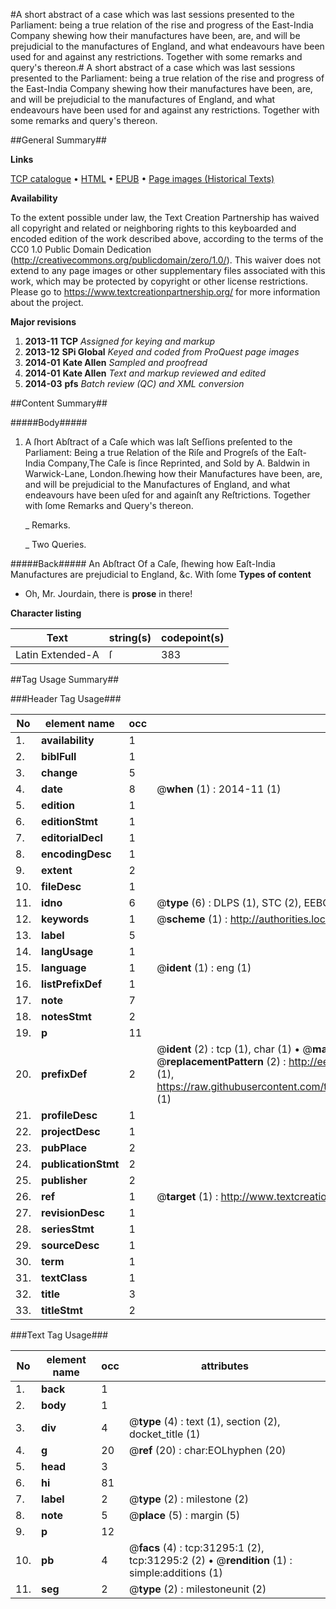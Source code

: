#A short abstract of a case which was last sessions presented to the Parliament: being a true relation of the rise and progress of the East-India Company shewing how their manufactures have been, are, and will be prejudicial to the manufactures of England, and what endeavours have been used for and against any restrictions. Together with some remarks and query's thereon.#
A short abstract of a case which was last sessions presented to the Parliament: being a true relation of the rise and progress of the East-India Company shewing how their manufactures have been, are, and will be prejudicial to the manufactures of England, and what endeavours have been used for and against any restrictions. Together with some remarks and query's thereon.

##General Summary##

**Links**

[TCP catalogue](http://www.ota.ox.ac.uk/tcp/)  • 
[HTML](http://tei.it.ox.ac.uk/tcp/Texts-HTML/free/A60/A60024.html)  • 
[EPUB](http://tei.it.ox.ac.uk/tcp/Texts-EPUB/free/A60/A60024.epub) • 
[Page images (Historical Texts)](https://historicaltexts.jisc.ac.uk/eebo-99826885e)

**Availability**

To the extent possible under law, the Text Creation Partnership has waived all copyright and related or neighboring rights to this keyboarded and encoded edition of the work described above, according to the terms of the CC0 1.0 Public Domain Dedication (http://creativecommons.org/publicdomain/zero/1.0/). This waiver does not extend to any page images or other supplementary files associated with this work, which may be protected by copyright or other license restrictions. Please go to https://www.textcreationpartnership.org/ for more information about the project.

**Major revisions**

1. __2013-11__ __TCP__ *Assigned for keying and markup*
1. __2013-12__ __SPi Global__ *Keyed and coded from ProQuest page images*
1. __2014-01__ __Kate Allen__ *Sampled and proofread*
1. __2014-01__ __Kate Allen__ *Text and markup reviewed and edited*
1. __2014-03__ __pfs__ *Batch review (QC) and XML conversion*

##Content Summary##

#####Body#####

1. A ſhort Abſtract of a Caſe which was laſt Seſſions preſented to the Parliament: Being a true Relation of the Riſe and Progreſs of the Eaſt-India Company,The Caſe is ſince Reprinted, and Sold by A. Baldwin in Warwick-Lane, London.ſhewing how their Manufactures have been, are, and will be prejudicial to the Manufactures of England, and what endeavours have been uſed for and againſt any Reſtrictions. Together with ſome Remarks and Query's thereon.

    _ Remarks.

    _ Two Queries.

#####Back#####
An Abſtract Of a Caſe, ſhewing how Eaſt-India Manufactures are prejudicial to England, &c. With ſome
**Types of content**

  * Oh, Mr. Jourdain, there is **prose** in there!

**Character listing**


|Text|string(s)|codepoint(s)|
|---|---|---|
|Latin Extended-A|ſ|383|

##Tag Usage Summary##

###Header Tag Usage###

|No|element name|occ|attributes|
|---|---|---|---|
|1.|__availability__|1||
|2.|__biblFull__|1||
|3.|__change__|5||
|4.|__date__|8| @__when__ (1) : 2014-11 (1)|
|5.|__edition__|1||
|6.|__editionStmt__|1||
|7.|__editorialDecl__|1||
|8.|__encodingDesc__|1||
|9.|__extent__|2||
|10.|__fileDesc__|1||
|11.|__idno__|6| @__type__ (6) : DLPS (1), STC (2), EEBO-CITATION (1), PROQUEST (1), VID (1)|
|12.|__keywords__|1| @__scheme__ (1) : http://authorities.loc.gov/ (1)|
|13.|__label__|5||
|14.|__langUsage__|1||
|15.|__language__|1| @__ident__ (1) : eng (1)|
|16.|__listPrefixDef__|1||
|17.|__note__|7||
|18.|__notesStmt__|2||
|19.|__p__|11||
|20.|__prefixDef__|2| @__ident__ (2) : tcp (1), char (1)  •  @__matchPattern__ (2) : ([0-9\-]+):([0-9IVX]+) (1), (.+) (1)  •  @__replacementPattern__ (2) : http://eebo.chadwyck.com/downloadtiff?vid=$1&page=$2 (1), https://raw.githubusercontent.com/textcreationpartnership/Texts/master/tcpchars.xml#$1 (1)|
|21.|__profileDesc__|1||
|22.|__projectDesc__|1||
|23.|__pubPlace__|2||
|24.|__publicationStmt__|2||
|25.|__publisher__|2||
|26.|__ref__|1| @__target__ (1) : http://www.textcreationpartnership.org/docs/. (1)|
|27.|__revisionDesc__|1||
|28.|__seriesStmt__|1||
|29.|__sourceDesc__|1||
|30.|__term__|1||
|31.|__textClass__|1||
|32.|__title__|3||
|33.|__titleStmt__|2||


###Text Tag Usage###

|No|element name|occ|attributes|
|---|---|---|---|
|1.|__back__|1||
|2.|__body__|1||
|3.|__div__|4| @__type__ (4) : text (1), section (2), docket_title (1)|
|4.|__g__|20| @__ref__ (20) : char:EOLhyphen (20)|
|5.|__head__|3||
|6.|__hi__|81||
|7.|__label__|2| @__type__ (2) : milestone (2)|
|8.|__note__|5| @__place__ (5) : margin (5)|
|9.|__p__|12||
|10.|__pb__|4| @__facs__ (4) : tcp:31295:1 (2), tcp:31295:2 (2)  •  @__rendition__ (1) : simple:additions (1)|
|11.|__seg__|2| @__type__ (2) : milestoneunit (2)|
